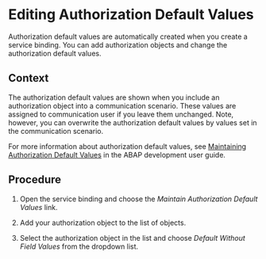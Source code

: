 <!-- loio8cbd13225ac84e23a20bc955bc1c5a95 -->

# Editing Authorization Default Values

Authorization default values are automatically created when you create a service binding. You can add authorization objects and change the authorization default values.



## Context

The authorization default values are shown when you include an authorization object into a communication scenario. These values are assigned to communication user if you leave them unchanged. Note, however, you can overwrite the authorization default values by values set in the communication scenario.

For more information about authorization default values, see [Maintaining Authorization Default Values](https://help.sap.com/viewer/5371047f1273405bb46725a417f95433/Cloud/en-US/2ddcb89fced046f3a2392092c846a9de.html) in the ABAP development user guide.



<a name="loio8cbd13225ac84e23a20bc955bc1c5a95__steps_myr_3wh_lpb"/>

## Procedure

1.  Open the service binding and choose the *Maintain Authorization Default Values* link.

2.  Add your authorization object to the list of objects.

3.  Select the authorization object in the list and choose *Default Without Field Values* from the dropdown list.


